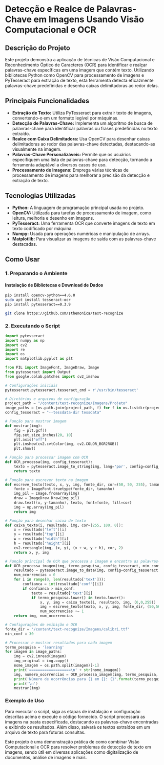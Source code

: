 # Detecção e Realce de Palavras-Chave em Imagens Usando Visão Computacional e OCR

## Descrição do Projeto

Este projeto demonstra a aplicação de técnicas de Visão Computacional e Reconhecimento Óptico de Caracteres (OCR) para identificar e realçar palavras-chave específicas em uma imagem que contém texto. Utilizando bibliotecas Python como OpenCV para processamento de imagens e PyTesseract para extração de texto, esta ferramenta detecta eficazmente palavras-chave predefinidas e desenha caixas delimitadoras ao redor delas.

## Principais Funcionalidades

- **Extração de Texto:** Utiliza PyTesseract para extrair texto de imagens, convertendo-o em um formato legível por máquinas.
- **Detecção de Palavras-Chave:** Implementa um algoritmo de busca de palavras-chave para identificar palavras ou frases predefinidas no texto extraído.
- **Realce com Caixa Delimitadora:** Usa OpenCV para desenhar caixas delimitadoras ao redor das palavras-chave detectadas, destacando-as visualmente na imagem.
- **Palavras-Chave Personalizáveis:** Permite que os usuários especifiquem uma lista de palavras-chave para detecção, tornando a ferramenta adaptável a diversos casos de uso.
- **Processamento de Imagens:** Emprega várias técnicas de processamento de imagens para melhorar a precisão da detecção e extração de texto.

## Tecnologias Utilizadas

- **Python:** A linguagem de programação principal usada no projeto.
- **OpenCV:** Utilizada para tarefas de processamento de imagem, como leitura, melhoria e desenho em imagens.
- **PyTesseract:** Uma ferramenta OCR que converte imagens de texto em texto codificado por máquina.
- **Numpy:** Usada para operações numéricas e manipulação de arrays.
- **Matplotlib:** Para visualizar as imagens de saída com as palavras-chave destacadas.

## Como Usar

### 1. Preparando o Ambiente

#### Instalação de Bibliotecas e Download de Dados

```bash
pip install opencv-python==4.6.0
sudo apt install tesseract-ocr
pip install pytesseract==0.3.9

git clone https://github.com/sthemonica/text-recognize
```

### 2. Executando o Script

```python
import pytesseract
import numpy as np
import cv2 
import re
import os
import matplotlib.pyplot as plt

from PIL import ImageFont, ImageDraw, Image
from pytesseract import Output
from google.colab.patches import cv2_imshow 

# Configurações iniciais
pytesseract.pytesseract.tesseract_cmd = r'/usr/bin/tesseract'

# Diretórios e arquivos de configuração
project_path = "/content/text-recognize/Imagens/Projeto"
image_paths = [os.path.join(project_path, f) for f in os.listdir(project_path)]
config_tesseract = "--tessdata-dir tessdata"

# Função para mostrar imagem
def mostrar(img):
    fig = plt.gcf()
    fig.set_size_inches(20, 10)
    plt.axis("off")
    plt.imshow(cv2.cvtColor(img, cv2.COLOR_BGR2RGB))
    plt.show()

# Função para processar imagem com OCR
def OCR_processa(img, config_tesseract):
    texto = pytesseract.image_to_string(img, lang='por', config=config_tesseract)
    return texto

# Função para escrever texto na imagem
def escreve_texto(texto, x, y, img, fonte_dir, cor=(50, 50, 255), tamanho=16):
    fonte = ImageFont.truetype(fonte_dir, tamanho)
    img_pil = Image.fromarray(img)
    draw = ImageDraw.Draw(img_pil)
    draw.text((x, y-tamanho), texto, font=fonte, fill=cor)
    img = np.array(img_pil)
    return img

# Função para desenhar caixa de texto
def caixa_texto(i, resultado, img, cor=(255, 100, 0)):
    x = resultado["left"][i]
    y = resultado["top"][i]
    w = resultado["width"][i]
    h = resultado["height"][i]
    cv2.rectangle(img, (x, y), (x + w, y + h), cor, 2)
    return x, y, img

# Função principal de OCR que processa a imagem e encontra as palavras-chave
def OCR_processa_imagem(img, termo_pesquisa, config_tesseract, min_conf):
    resultado = pytesseract.image_to_data(img, config=config_tesseract, lang='por', output_type=Output.DICT)
    num_ocorrencias = 0
    for i in range(0, len(resultado['text'])):
        confianca = int(resultado['conf'][i])
        if confianca > min_conf:
            texto = resultado['text'][i]
            if termo_pesquisa.lower() in texto.lower():
                x, y, img = caixa_texto(i, resultado, img, (0,0,255))
                img = escreve_texto(texto, x, y, img, fonte_dir, (50,50,225), 14)
                num_ocorrencias += 1
    return img, num_ocorrencias

# Configurações de exibição e OCR
fonte_dir = '/content/text-recognize/Imagens/calibri.ttf'
min_conf = 30

# Processar e mostrar resultados para cada imagem
termo_pesquisa = 'learning'
for imagem in image_paths:
    img = cv2.imread(imagem)
    img_original = img.copy()
    nome_imagem = os.path.split(imagem)[-1]
    print('===================\n' + str(nome_imagem))
    img, numero_ocorrencias = OCR_processa_imagem(img, termo_pesquisa, config_tesseract, min_conf)
    print('Número de ocorrências para {} em {}: {}'.format(termo_pesquisa, nome_imagem, numero_ocorrencias))
    print('\n')
    mostrar(img)
```

### Exemplo de Uso

Para executar o script, siga as etapas de instalação e configuração descritas acima e execute o código fornecido. O script processará as imagens na pasta especificada, destacando as palavras-chave encontradas e exibindo os resultados. Além disso, salvará os textos extraídos em um arquivo de texto para futuras consultas.

Este projeto é uma demonstração prática de como combinar Visão Computacional e OCR para resolver problemas de detecção de texto em imagens, sendo útil em diversas aplicações como digitalização de documentos, análise de imagens e mais.

